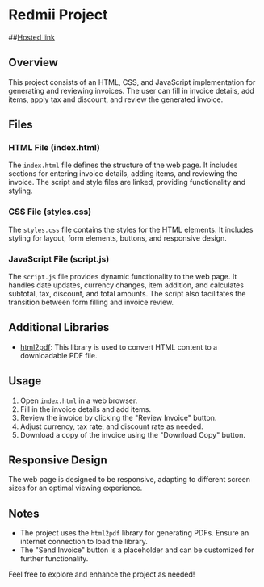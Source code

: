 # Redmii Project

##[Hosted link](https://saurabhshrikhande.github.io/MCT-3_InvoiceGenrator/)

## Overview

This project consists of an HTML, CSS, and JavaScript implementation for generating and reviewing invoices. The user can fill in invoice details, add items, apply tax and discount, and review the generated invoice.

## Files

### HTML File (index.html)

The `index.html` file defines the structure of the web page. It includes sections for entering invoice details, adding items, and reviewing the invoice. The script and style files are linked, providing functionality and styling.

### CSS File (styles.css)

The `styles.css` file contains the styles for the HTML elements. It includes styling for layout, form elements, buttons, and responsive design.

### JavaScript File (script.js)

The `script.js` file provides dynamic functionality to the web page. It handles date updates, currency changes, item addition, and calculates subtotal, tax, discount, and total amounts. The script also facilitates the transition between form filling and invoice review.

## Additional Libraries

- [html2pdf](https://rawgit.com/eKoopmans/html2pdf/master/dist/html2pdf.bundle.js): This library is used to convert HTML content to a downloadable PDF file.

## Usage

1. Open `index.html` in a web browser.
2. Fill in the invoice details and add items.
3. Review the invoice by clicking the "Review Invoice" button.
4. Adjust currency, tax rate, and discount rate as needed.
5. Download a copy of the invoice using the "Download Copy" button.

## Responsive Design

The web page is designed to be responsive, adapting to different screen sizes for an optimal viewing experience.

## Notes

- The project uses the `html2pdf` library for generating PDFs. Ensure an internet connection to load the library.
- The "Send Invoice" button is a placeholder and can be customized for further functionality.

Feel free to explore and enhance the project as needed!
